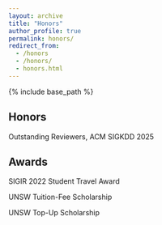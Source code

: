 ```yaml
---
layout: archive
title: "Honors"
author_profile: true
permalink: honors/
redirect_from: 
  - /honors
  - /honors/
  - honors.html
---
```


{% include base_path %}
<h2>Honors</h2>
Outstanding Reviewers, ACM SIGKDD 2025


<h2>Awards</h2>
SIGIR 2022 Student Travel Award

UNSW Tuition-Fee Scholarship

UNSW Top-Up Scholarship